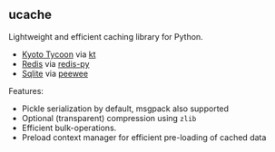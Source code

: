 ## ucache

Lightweight and efficient caching library for Python.

* [Kyoto Tycoon](https://fallabs.com/kyototycoon/) via [kt](https://github.com/coleifer/kt)
* [Redis](https://redis.io) via [redis-py](https://github.com/andymccurdy/redis-py)
* [Sqlite](https://www.sqlite.org/) via [peewee](https://github.com/coleifer/peewee)

Features:

* Pickle serialization by default, msgpack also supported
* Optional (transparent) compression using `zlib`
* Efficient bulk-operations.
* Preload context manager for efficient pre-loading of cached data
